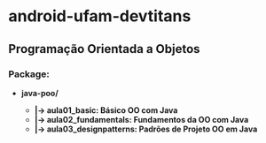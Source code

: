 # android-ufam-devtitans
## Programação Orientada a Objetos
### Package: 
  - <b>java-poo/
    * |-> aula01_basic: Básico OO com Java
    * |-> aula02_fundamentals: Fundamentos da OO com Java
    * |-> aula03_designpatterns: Padrões de Projeto OO em Java

